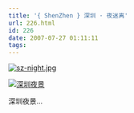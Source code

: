 ```yaml
---
title: '{ ShenZhen } 深圳 · 夜迷离'
url: 226.html
id: 226
date: 2007-07-27 01:11:11
tags:
---
```


[![sz-night.jpg](http://cai13.info/blog_pic/2007/07/sz-night.jpg "sz-night.jpg")](http://cai13.info/blog_pic/2007/07/sz-night.jpg "深圳夜景")

[![深圳夜景](http://cai13.info/blog_pic/2007/07/sz-night2.jpg "sz-night.jpg")](http://cai13.info/blog_pic/2007/07/sz-night2.jpg)

深圳夜景...